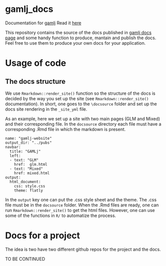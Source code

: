 # gamlj_docs
Documentation for [gamlj](https://github.com/gamlj/gamlj)
Read it [here](https://gamlj.github.io/)


This repository contains the source of the docs published in [gamlj docs page](https://gamlj.github.io/) and some handy function to produce, mantain and publish the docs. Feel free to use them to produce your own docs for your application.

# Usage of code

## The docs structure

We use `Rmarkdown::render_site()` function so the structure of the docs is decided by the way you set up the site (see `Rmarkdown::render_site()` documentation). In short, one goes to the `\docsource` folder and set up the docs site rendering in the `_site_yml` file. 

As an example, here we set up a site with two main pages (GLM and Mixed) and their corresponding file. In the `docsource` directory each file must have a corresponding .Rmd file in which the markdown is present.
```
name: "gamlj-website"
output_dir: "../pubs"
navbar:
  title: "GAMLj"
  left:
  - text: "GLM"
    href:  glm.html
  - text: "Mixed"
    href: mixed.html
output:
  html_document:
    css: style.css
    theme: flatly

```

In the `output` key one can put the .css style sheet and the theme. The .css file must be in the `docsource` folder. When the .Rmd files are ready, one can run `Rmarkdown::render_site()` to get the html files. However, one can use some of the functions in `R/` to automatize the process.

# Docs for a project

The idea is two have two different github repos for the project and the docs. 

TO BE CONTINUED


